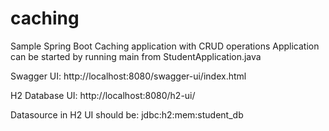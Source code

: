 # caching
Sample Spring Boot Caching application with CRUD operations
Application can be started by running main from StudentApplication.java

Swagger UI: http://localhost:8080/swagger-ui/index.html

H2 Database UI: http://localhost:8080/h2-ui/

Datasource in H2 UI should be: jdbc:h2:mem:student_db
